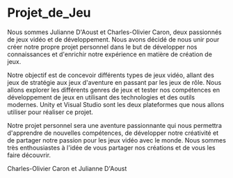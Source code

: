 # Projet_de_Jeu

Nous sommes Julianne D'Aoust et Charles-Olivier Caron, deux passionnés de jeux vidéo et de développement. Nous avons décidé de nous unir pour créer notre propre projet personnel dans le but de développer nos connaissances et d'enrichir notre expérience en matière de création de jeux.

Notre objectif est de concevoir différents types de jeux vidéo, allant des jeux de stratégie aux jeux d'aventure en passant par les jeux de rôle. Nous allons explorer les différents genres de jeux et tester nos compétences en développement de jeux en utilisant des technologies et des outils modernes. Unity et Visual Studio sont les deux plateformes que nous allons utiliser pour réaliser ce projet.

Notre projet personnel sera une aventure passionnante qui nous permettra d'apprendre de nouvelles compétences, de développer notre créativité et de partager notre passion pour les jeux vidéo avec le monde. Nous sommes très enthousiastes à l'idée de vous partager nos créations et de vous les faire découvrir.

Charles-Olivier Caron et Julianne D'Aoust